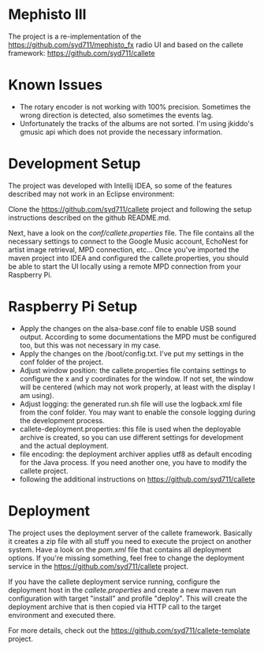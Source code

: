 # Mephisto III

The project is a re-implementation of the https://github.com/syd711/mephisto_fx 
radio UI and based on the callete framework: https://github.com/syd711/callete

# Known Issues

* The rotary encoder is not working with 100% precision. Sometimes the wrong direction is detected, also sometimes the events lag.
* Unfortunately the tracks of the albums are not sorted. I'm using jkiddo's gmusic api which does not provide the necessary information.

# Development Setup

The project was developed with Intellij IDEA, so some of the features described may not 
work in an Eclipse environment:

Clone the https://github.com/syd711/callete project and following the setup instructions described
on the github README.md.

Next, have a look on the *conf/callete.properties* file. The file contains all the necessary settings
to connect to the Google Music account, EchoNest for artist image retrieval, MPD connection, etc...
Once you've imported the maven project into IDEA and configured the callete.properties, you should be able
to start the UI locally using a remote MPD connection from your Raspberry Pi.

# Raspberry Pi Setup

* Apply the changes on the alsa-base.conf file to enable USB sound output. According to some documentations the 
MPD must be configured too, but this was not necessary in my case.
* Apply the changes on the /boot/config.txt. I've put my settings in the conf folder of the project.
* Adjust window position: the callete.properties file contains settings to configure the x and y coordinates for the window.
 If not set, the window will be centered (which may not work properly, at least with the display I am using).
* Adjust logging: the generated run.sh file will use the logback.xml file from the conf folder. You may want to enable
the console logging during the development process.
* callete-deployment.properties: this file is used when the deployable archive is created, so you can use different
settings for development and the actual deployment.
* file encoding: the deployment archiver applies utf8 as default encoding for the Java process. If you need another one,
you have to modify the callete project.
* following the additional instructions on https://github.com/syd711/callete

# Deployment

The project uses the deployment server of the callete framework. Basically it creates a zip file
with all stuff you need to execute the project on another system. Have a look on the *pom.xml* file
that contains all deployment options. If you're missing something, feel free to change the deployment service in the 
https://github.com/syd711/callete project.

If you have the callete deployment service running, configure the deployment host in the *callete.properties*
and create a new maven run configuration with target "install" and profile "deploy". This will create 
the deployment archive that is then copied via HTTP call to the target environment and executed there.

For more details, check out the https://github.com/syd711/callete-template project.

